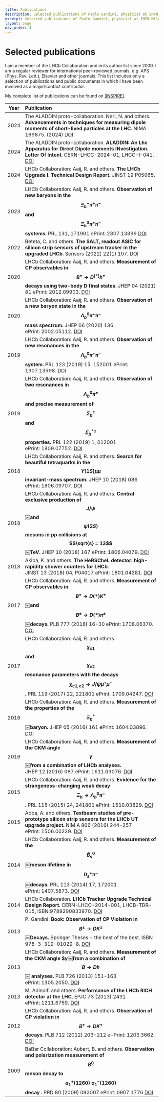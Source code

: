 ```yaml
---
title: Publications
description: Selected publications of Paolo Gandini, physicist at INFN Milano, CERN, LHCb
excerpt: Selected publications of Paolo Gandini, physicist at INFN Milano, CERN, LHCb, Particle Physics, Flavour, Outreach, Scientist
layout: page
nav_order: 4
---
```

# Selected publications
I am a member of the LHCb Collaboration and in its author list since 2009.
I am a regular reviewer for international peer-reviewed journals, e.g. APS (Phys. Rev. Lett.), Elsevier and other journals.
This list includes only a selection of publications and public documents in which I have been involved as a major/contact contributor.

My complete list of publications can be found on [[INSPIRE]](https://inspirehep.net/literature?sort=mostrecent&size=25&page=1&q=a%20gandini&ui-citation-summary=true).

| Year | Publication |
|:----:|:------------|
| 2024 |The ALADDIN proto-collaboration: Neri, N. and others. **Advancements in techniques for measuring dipole moments of short-lived particles at the LHC.** NIMA 169875. (2024) [DOI](https://doi.org/10.1016/j.nima.2024.169875) |
| 2024 |The ALADDIN proto-collaboration. **ALADDIN: An Lhc Apparatus for Direct Dipole moments INvestigation. Letter Of Intent.** CERN-LHCC-2024-01, LHCC-I-041. [DOI](https://doi.org/10.17181/CERN.2G4V.0YAO) |
| 2024 |LHCb Collaboration: Aaij,  R. and others. **The LHCb Upgrade I. Technical Design Report.** JINST 19 P05065. [DOI](https://doi.org/10.1088/1748-0221/19/05/P05065) |
| 2023 |LHCb Collaboration: Aaij,  R. and others. **Observation of new baryons in the $$\Xi_b^- \pi^+ \pi^-$$ and $$\Xi_b^0 \pi^+ \pi^-$$  systems.** PRL 131, 171901 ePrint: 2307.13399 [DOI](https://journals.aps.org/prl/abstract/10.1103/PhysRevLett.131.171901) |
| 2022 |Beteta, C. and others. **The SALT, readout ASIC for silicon strip sensors of upstream tracker in the upgraded LHCb.** Sensors (2022) 22(1) 107.  [DOI](https://10.3390/s22010107) |
| 2020 |LHCb Collaboration: Aaij,  R. and others. **Measurement of CP observables in $$B^\pm \to D^{(*)} h^\pm$$ decays using two-body D final states.** JHEP 04 (2021) 81  ePrint: 2012.09903. [DOI](https://10.1007/JHEP04(2021)081) |
| 2020 |LHCb Collaboration: Aaij,  R. and others. **Observation of a new baryon state in the $$\Lambda_b^0 \pi^+ \pi^-$$ mass spectrum.** JHEP 06 (2020) 136 ePrint: 2002.05112. [DOI](https://10.1007/JHEP06(2020)136) |
| 2019 |LHCb Collaboration: Aaij,  R. and others. **Observation of new resonances in the $$\Lambda_b^0 \pi^+ \pi^-$$ system.** PRL 123 (2019) 15, 152001 ePrint: 1907.13598. [DOI](https://10.1103/PhysRevLett.123.152001) |
| 2019 |LHCb Collaboration: Aaij,  R. and others. **Observation of two resonances in $$\Lambda_b^0 \pi^\pm$$ and precise measurement of $$\Sigma_b^\pm$$ and $$\Sigma_b^{*\pm}$$ properties.** PRL 122 (2019) 1, 012001 ePrint: 1809.07752. [DOI](https://10.1103/PhysRevLett.122.012001) |
| 2018 |LHCb Collaboration: Aaij,  R. and others. **Search for beautiful tetraquarks in the $$\Upsilon(1S)\mu\mu$$ invariant-mass spectrum.** JHEP 10 (2018) 086  ePrint: 1806.09707. [DOI](https://10.1007/JHEP10(2018)086) |
| 2018 |LHCb Collaboration: Aaij,  R. and others. **Central exclusive production of $$J/\psi$$￼and $$\psi(2S)$$ mesons in pp collisions at $$\sqrt{s} = 13$$￼TeV.** JHEP 10 (2018) 167 ePrint: 1806.04079. [DOI](https://10.1007/JHEP10(2018)167) |
| 2018 | Akiba, K. and others. **The HeRSCheL detector: high-rapidity shower counters for LHCb.** JINST 13 (2018) 04, P04017 ePrint: 1801.04281. [DOI](https://10.1088/1748-0221/13/04/P04017) |
| 2017 |LHCb Collaboration: Aaij,  R. and others. **Measurement of CP observables in $$B^\pm \rightarrow D(*)K^\pm$$￼and $$B^\pm \rightarrow D(*)\pi^\pm$$￼decays.** PLB 777 (2018) 16-30 ePrint: 1708.06370. [DOI](https://10.1016/j.physletb.2017.11.070)|
| 2017 |LHCb Collaboration: Aaij,  R. and others. **$$\chi_{c1}$$ and $$\chi_{c2}$$ resonance parameters with the decays $$\chi_{c1,c2} \rightarrow J/\psi \mu^+\mu^-$$.** PRL 119 (2017) 22, 221801 ePrint: 1709.04247. [DOI](https://10.1103/PhysRevLett.119.221801)|
| 2016 |LHCb Collaboration: Aaij,  R. and others. **Measurement of the properties of the $$\Xi_b^*$$￼baryon.** JHEP 05 (2016) 161 ePrint: 1604.03896. [DOI](https://10.1007/JHEP05(2016)161)|
| 2016 |LHCb Collaboration: Aaij,  R. and others. **Measurement of the CKM angle $$\gamma$$￼from a combination of LHCb analyses.** JHEP 12 (2016) 087 ePrint: 1611.03076. [DOI](https://10.1007/JHEP12(2016)087)|
| 2015 |LHCb Collaboration: Aaij,  R. and others. **Evidence for the strangeness-changing weak decay $$\Xi_b \rightarrow \Lambda_b^0 \pi^-$$.** PRL 115 (2015) 24, 241801 ePrint: 1510.03829. [DOI](https://10.1103/PhysRevLett.115.241801)|
| 2015 |Abba, A. and others. **Testbeam studies of pre-prototype silicon strip sensors for the LHCb UT upgrade project.** NIM.A 806 (2016) 244-257 ePrint: 1506.00229. [DOI](https://10.1016/j.nima.2015.10.031)|
| 2014 |LHCb Collaboration: Aaij,  R. and others. **Measurement of the $$\bar{B}_s^0$$￼meson lifetime in $$D_s^+\pi^-$$￼decays.** PRL 113 (2014) 17, 172001 ePrint: 1407.5873. [DOI](https://10.1103/PhysRevLett.113.172001)|
| 2014 |LHCb Collaboration. **LHCb Tracker Upgrade Technical Design Report.** CERN-LHCC-2014-001, LHCB-TDR-015, ISBN:9789290833970. [DOI](https://cds.cern.ch/record/1647400)|
| 2013 |P. Gandini. **Book: Observation of CP Violation in $$B^\pm \rightarrow D K^\pm$$￼Decays.** Springer Theses - the best of the best. ISBN 978-3-319-01029-8. [DOI](https://10.1007/978-3-319-01029-8)|
| 2013 |LHCb Collaboration: Aaij,  R. and others. **Measurement of the CKM angle $$\gamma$￼from a combination of $$B \rightarrow Dh$$￼ analyses.** PLB 726 (2013) 151-163 ePrint: 1305.2050. [DOI](https://10.1016/j.physletb.2013.08.020)|
| 2013 |M. Adinolfi and others. **Performance of the LHCb RICH detector at the LHC.** EPJC 73 (2013) 2431 ePrint: 1211.6759. [DOI](https://10.1140/epjc/s10052-013-2431-9)|
| 2012 |LHCb Collaboration: Aaij,  R. and others. **Observation of CP violation in $$B^\pm \rightarrow DK^\pm$$ decays.** PLB 712 (2012) 203-212 e-Print: 1203.3662. [DOI](https://10.1016/j.physletb.2012.04.060)|
| 2009 | BaBar Collaboration: Aubert, B. and others. **Observation and polarization measurement of $$B^0$$ meson decay to $$a_1^+(1260)\ a_1^-(1260)$$ decay .** PRD 80 (2009) 092007 ePrint: 0907.1776 [DOI](https://10.1103/PhysRevD.80.092007)|
